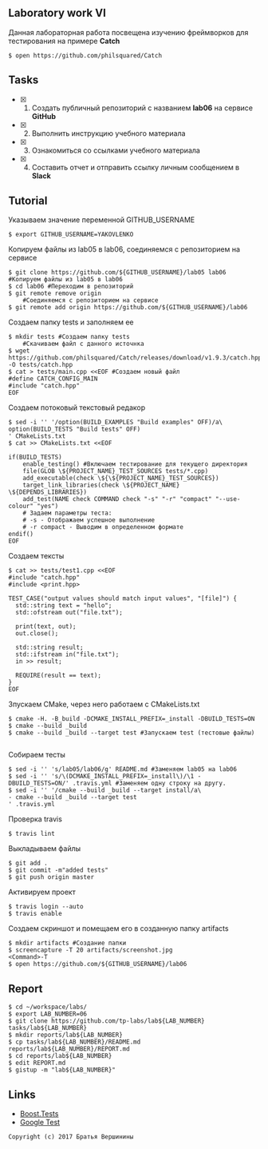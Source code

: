 ## Laboratory work VI

Данная лабораторная работа посвещена изучению фреймворков для тестирования на примере **Catch**

```ShellSession
$ open https://github.com/philsquared/Catch
```

## Tasks

- [X] 1. Создать публичный репозиторий с названием **lab06** на сервисе **GitHub**
- [X] 2. Выполнить инструкцию учебного материала
- [X] 3. Ознакомиться со ссылками учебного материала
- [X] 4. Составить отчет и отправить ссылку личным сообщением в **Slack**

## Tutorial
Указываем значение переменной GITHUB_USERNAME
```ShellSession
$ export GITHUB_USERNAME=YAKOVLENKO
```
Копируем файлы из lab05 в lab06, соединяемся с репозиторием на сервисе
```ShellSession
$ git clone https://github.com/${GITHUB_USERNAME}/lab05 lab06 #Копируем файлы из lab05 в lab06
$ cd lab06 #Переходим в репозиторий
$ git remote remove origin 
	#Соединяемся с репозиторием на сервисе
$ git remote add origin https://github.com/${GITHUB_USERNAME}/lab06 
```
Создаем папку tests и заполняем ее
```ShellSession
$ mkdir tests #Создаем папку tests
	#Скачиваем файл с данного источнка
$ wget https://github.com/philsquared/Catch/releases/download/v1.9.3/catch.hpp -O tests/catch.hpp 
$ cat > tests/main.cpp <<EOF #Создаем новый файл
#define CATCH_CONFIG_MAIN
#include "catch.hpp"
EOF
```
Создаем потоковый текстовый редакор
```ShellSession
$ sed -i '' '/option(BUILD_EXAMPLES "Build examples" OFF)/a\
option(BUILD_TESTS "Build tests" OFF)
' CMakeLists.txt
$ cat >> CMakeLists.txt <<EOF

if(BUILD_TESTS)
	enable_testing() #Включаем тестирование для текущего директория
	file(GLOB \${PROJECT_NAME}_TEST_SOURCES tests/*.cpp)
	add_executable(check \${\${PROJECT_NAME}_TEST_SOURCES})
	target_link_libraries(check \${PROJECT_NAME} \${DEPENDS_LIBRARIES})
	add_test(NAME check COMMAND check "-s" "-r" "compact" "--use-colour" "yes") 
	# Задаем параметры теста:
	# -s - Отображаем успешное выполнение
	# -r compact - Выводим в определенном формате
endif()
EOF
```
Создаем тексты
```ShellSession
$ cat >> tests/test1.cpp <<EOF
#include "catch.hpp"
#include <print.hpp>

TEST_CASE("output values should match input values", "[file]") {
  std::string text = "hello";
  std::ofstream out("file.txt");
  
  print(text, out);
  out.close();
  
  std::string result;
  std::ifstream in("file.txt");
  in >> result;
  
  REQUIRE(result == text);
}
EOF
```
Зпускаем CMake, через него работаем с CMakeLists.txt
```ShellSession
$ cmake -H. -B_build -DCMAKE_INSTALL_PREFIX=_install -DBUILD_TESTS=ON
$ cmake --build _build
$ cmake --build _build --target test #Запускаем test (тестовые файлы)


```
Собираем тесты
```ShellSession
$ sed -i '' 's/lab05/lab06/g' README.md #Заменяем lab05 на lab06
$ sed -i '' 's/\(DCMAKE_INSTALL_PREFIX=_install\)/\1 -DBUILD_TESTS=ON/' .travis.yml #Заменяем одну строку на другу.
$ sed -i '' '/cmake --build _build --target install/a\
- cmake --build _build --target test
' .travis.yml
```
Проверка travis
```ShellSession
$ travis lint
```
Выкладываем файлы
```ShellSession
$ git add .
$ git commit -m"added tests"
$ git push origin master
```
Активируем проект
```ShellSession
$ travis login --auto
$ travis enable
```
Создаем скриншот и помещаем его в созданную папку artifacts
```ShellSession
$ mkdir artifacts #Создание папки
$ screencapture -T 20 artifacts/screenshot.jpg
<Command>-T 
$ open https://github.com/${GITHUB_USERNAME}/lab06
```

## Report

```ShellSession
$ cd ~/workspace/labs/
$ export LAB_NUMBER=06
$ git clone https://github.com/tp-labs/lab${LAB_NUMBER} tasks/lab${LAB_NUMBER}
$ mkdir reports/lab${LAB_NUMBER}
$ cp tasks/lab${LAB_NUMBER}/README.md reports/lab${LAB_NUMBER}/REPORT.md
$ cd reports/lab${LAB_NUMBER}
$ edit REPORT.md
$ gistup -m "lab${LAB_NUMBER}"
```

## Links

- [Boost.Tests](http://www.boost.org/doc/libs/1_63_0/libs/test/doc/html/)
- [Google Test](https://github.com/google/googletest)

```
Copyright (c) 2017 Братья Вершинины
```
